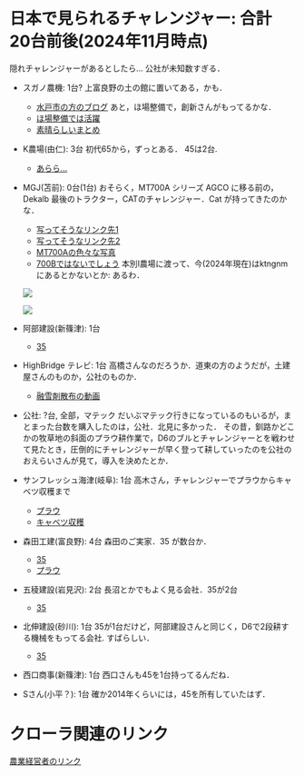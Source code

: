 # 日本で見られるチャレンジャー: 合計 20台前後(2024年11月時点)

隠れチャレンジャーがあるとしたら...
公社が未知数すぎる．

- スガノ農機: 1台?
    上富良野の土の館に置いてある，かも．
    - [水戸市の方のブログ](https://oba-shima.mito-city.com/2016/03/31/caterpillar-challenger/)
    あと，ほ場整備で，創新さんがもってるかな．
    - [ほ場整備では活躍](https://www.sugano-soushin.co.jp/page/page000055.html)
    - [素晴らしいまとめ](https://www.sugano-soushin.co.jp/page/page000086.html)

- K農場(由仁): 3台
初代65から，ずっとある．
45は2台.
    - [あらら... ](https://twitter.com/kuroushi/status/887507545224392704)

- MGJ(苫前): 0台(1台)
おそらく，MT700A シリーズ
AGCO に移る前の，Dekalb 最後のトラクター，CATのチャレンジャー．Cat が持ってきたのかな．
    - [写ってそうなリンク先1](https://www.city.fukagawa.lg.jp/cms/section/osamunai/uo2pli0000015ikz-att/uo2pli0000019n3e.pdf)
    - [写ってそうなリンク先2](https://sun-green.co.jp/sys/wp-content/uploads/2019/12/72-01.pdf)
    - [MT700Aの色々な写真](https://www.proxibid.com/lotinformation/53772864/caterpillar-challenger-mt735-mt745-mt755-mt765-85e-mt900b-mt800c-mt900cb-brochures)
    - [700Bではないでしょう](https://www.kellytractor.com/eng/images/pdf/agriculture/rubbertired_tractors/mt700b_brochure.pdf)
    本別I農場に渡って、今(2024年現在)はktngnmにあるとかないとか: あるわ．
    
    ![](/img/kitanaga_mt745A.png)
    
    ![](/img/kitanaga_MT745A_2.png)

- 阿部建設(新篠津): 1台
    - [35](http://abekensetu.com/machine/machine_gallery/dsc00508/)

- HighBridge テレビ: 1台
高橋さんなのだろうか．道東の方のようだが，土建屋さんのものか，公社のものか．
    - [融雪剤散布の動画](https://www.youtube.com/watch?v=Y9tr940yfk4) 

- 公社: ?台, 全部，マテック
だいぶマテック行きになっているのもいるが，まとまった台数を購入したのは，公社．北見に多かった．
その昔，釧路かどこかの牧草地の斜面のプラウ耕作業で，D6のブルとチャレンジャーとを戦わせて見たとき，圧倒的にチャレンジャーが早く登って耕していったのを公社のおえらいさんが見て，導入を決めたとか．

- サンフレッシュ海津(岐阜): 1台
高木さん，チャレンジャーでプラウからキャベツ収穫まで
    - [プラウ](https://www.youtube.com/watch?v=AzmqBlvSuJM)
    - [キャベツ収穫](https://www.youtube.com/watch?v=oLu0TW718IU&t=18s)

- 森田工建(富良野): 4台
森田のご実家．35 が数台か．
    - [35](https://moritakouken.com/recruit/)
    - [プラウ](https://www.instagram.com/p/CuqHP7tyrIr/?img_index=1)

- 五稜建設(岩見沢): 2台
長沼とかでもよく見る会社．35が2台
    - [35](https://www.goryou-kensetsu.com/)

- 北伸建設(砂川): 1台
35が1台だけど，阿部建設さんと同じく，D6で2段耕する機械をもってる会社. 
すばらしい．
    - [35](https://www.hks.co.jp/business/machinery/list/)

- 西口商事(新篠津): 1台
西口さんも45を1台持ってるんだね．

- Sさん(小平？): 1台
確か2014年くらいには，45を所有していたはず．

# クローラ関連のリンク
[農業経営者のリンク](https://agri-biz.jp/item/content/pdf/8179)
